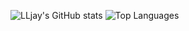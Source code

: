 

<!--
**LLjay/LLjay** is a ✨ _special_ ✨ repository because its `README.md` (this file) appears on your GitHub profile.

Here are some ideas to get you started:

- 🔭 I’m currently working on ...
- 🌱 I’m currently learning ...
- 👯 I’m looking to collaborate on ...
- 🤔 I’m looking for help with ...
- 💬 Ask me about ...
- 📫 How to reach me: ...
- 😄 Pronouns: ...
- ⚡ Fun fact: ...
-->
![LLjay's GitHub stats](https://github-readme-stats.vercel.app/api?username=LLjay&show_icons=true&theme=transparent)
![Top Languages](https://github-readme-stats.vercel.app/api/top-langs/?username=LLjay&layout=compact)
